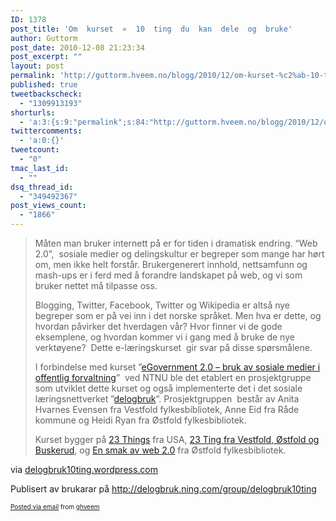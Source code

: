 ```yaml
---
ID: 1378
post_title: 'Om  kurset  «  10  ting  du  kan  dele  og  bruke'
author: Guttorm
post_date: 2010-12-08 21:23:34
post_excerpt: ""
layout: post
permalink: 'http://guttorm.hveem.no/blogg/2010/12/om-kurset-%c2%ab-10-ting-du-kan-dele-og-bruke/'
published: true
tweetbackscheck:
  - "1309913193"
shorturls:
  - 'a:3:{s:9:"permalink";s:84:"http://guttorm.hveem.no/blogg/2010/12/om-kurset-%c2%ab-10-ting-du-kan-dele-og-bruke/";s:7:"tinyurl";s:26:"http://tinyurl.com/6y65bsp";s:4:"isgd";s:19:"http://is.gd/8y5PZj";}'
twittercomments:
  - 'a:0:{}'
tweetcount:
  - "0"
tmac_last_id:
  - ""
dsq_thread_id:
  - "349492367"
post_views_count:
  - "1866"
---
```

<div class='posterous_autopost'><div class="posterous_bookmarklet_entry"> <blockquote class="posterous_long_quote"><p>Måten man bruker internett på er for tiden i dramatisk endring. “Web 2.0”,&nbsp; sosiale medier og delingskultur er begreper som mange har hørt om, men ikke helt forstår. Brukergenerert innhold, nettsamfunn og mash-ups er i ferd med å forandre landskapet på web, og vi som bruker nettet må tilpasse oss.</p>  <p>Blogging, Twitter, Facebook, Twitter og Wikipedia er altså nye begreper som er på vei inn i det norske språket. Men hva er dette, og hvordan påvirker det hverdagen vår? Hvor finner vi de gode eksemplene, og hvordan kommer vi i gang med å bruke de nye verktøyene?&nbsp; Dette e-læringskurset&nbsp; gir svar på disse spørsmålene.</p>  <p>I forbindelse med kurset ”<a href="http://egovernment20.wikispaces.com/">eGovernment 2.0 – bruk av sosiale medier i offentlig forvaltning</a>”&nbsp; ved NTNU ble det etablert en prosjektgruppe som utviklet dette kurset og også implementerte det i det sosiale læringsnettverket ”<a href="http://www.delogbruk.no">delogbruk</a>”. Prosjektgruppen&nbsp; består av Anita Hvarnes Evensen fra Vestfold fylkesbibliotek, Anne Eid fra Råde kommune og Heidi Ryan fra Østfold fylkesbibliotek.</p>  <p>Kurset bygger på <a href="http://plcmcl2-things.blogspot.com/" rel="nofollow">23 Things</a> fra USA, <a href="http://tonull.blogspot.com/" rel="nofollow">23 Ting fra Vestfold, Østfold og Buskerud</a>, og <a href="http://webtonull.wordpress.com/" rel="nofollow">En smak av web 2.0</a> fra Østfold fylkesbibliotek.</p></blockquote>    <div class="posterous_quote_citation">via <a href="http://delogbruk10ting.wordpress.com/om-kurset/">delogbruk10ting.wordpress.com</a></div> <p>Publisert av brukarar på <a href="http://delogbruk.ning.com/group/delogbruk10ting">http://delogbruk.ning.com/group/delogbruk10ting</a></p></div>      <p style="font-size: 10px;">  <a href="http://posterous.com">Posted via email</a>   from <a href="http://ghveem.posterous.com/om-kurset-10-ting-du-kan-dele-og-bruke">ghveem</a>  </p>  </div>